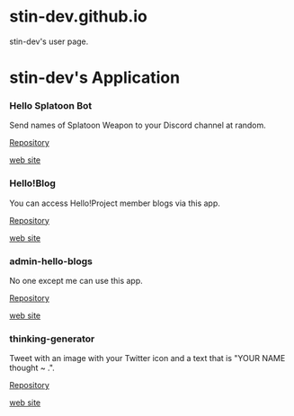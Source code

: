 # stin-dev.github.io
stin-dev's user page.

# stin-dev's Application

### Hello Splatoon Bot

Send names of Splatoon Weapon to your Discord channel at random.

[Repository](https://github.com/stin-dev/hello-splatoon-bot)

[web site](https://stin-dev.github.io/hello-splatoon-bot)

### Hello!Blog

You can access Hello!Project member blogs via this app.

[Repository](https://github.com/stin-dev/hello-blog-reader)

[web site](https://hello-blogs.firebaseapp.com)

### admin-hello-blogs

No one except me can use this app.

[Repository](https://github.com/stin-dev/admin-hello-blogs)

[web site](https://admin-hello-blogs.firebaseapp.com)

### thinking-generator

Tweet with an image with your Twitter icon and a text that is "YOUR NAME thought ~ .".

[Repository](https://github.com/stin-dev/thinking-generator)

[web site](https://thinking-generator.web.app)
